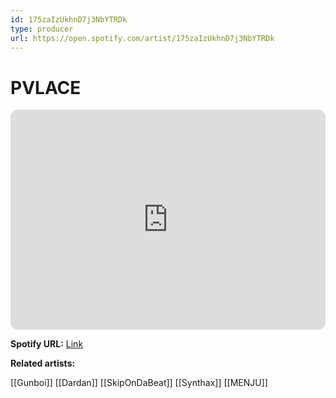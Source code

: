 ```yaml
---
id: 175zaIzUkhnD7j3NbYTRDk
type: producer
url: https://open.spotify.com/artist/175zaIzUkhnD7j3NbYTRDk
---
```

# PVLACE

<iframe style="border-radius:12px" src="https://open.spotify.com/embed/artist/175zaIzUkhnD7j3NbYTRDk" width="100%" height="352" frameBorder="0" allowfullscreen="" allow="autoplay; clipboard-write; encrypted-media; fullscreen; picture-in-picture" loading="lazy"></iframe>

**Spotify URL:** [Link](https://open.spotify.com/artist/175zaIzUkhnD7j3NbYTRDk)

**Related artists:**

[[Gunboi]]
[[Dardan]]
[[SkipOnDaBeat]]
[[Synthax]]
[[MENJU]]
